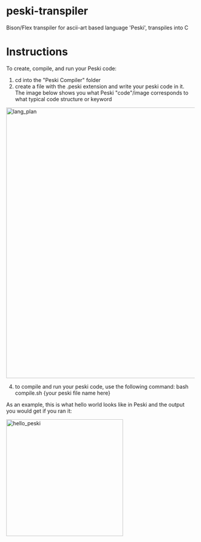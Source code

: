 # peski-transpiler
Bison/Flex transpiler for ascii-art based language 'Peski', transpiles into C

# Instructions
To create, compile, and run your Peski code:
1. cd into the "Peski Compiler" folder
2. create a file with the .peski extension and write your peski code in it. The image below shows you what Peski "code"/image corresponds to what typical code structure or keyword
<img width="723" alt="lang_plan" src="https://github.com/rosekelly6400/peski-transpiler/assets/109883728/967f903f-8c47-4ab4-b9d9-32711d803297">

4. to compile and run your peski code, use the following command: bash compile.sh {your peski file name here}

As an example, this is what hello world looks like in Peski and the output you would get if you ran it:

<img width="312" alt="hello_peski" src="https://github.com/rosekelly6400/peski-transpiler/assets/109883728/2e3fcc27-eab2-4532-b8fb-1a28a96abe2c">

